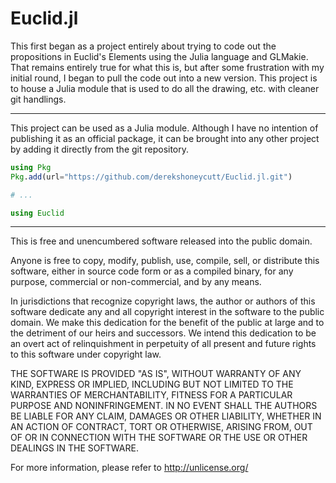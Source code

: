 # Euclid.jl

This first began as a project entirely about trying to code out the propositions in Euclid's Elements using the Julia language and GLMakie. That remains entirely true for what this is, but after some frustration with my initial round, I began to pull the code out into a new version. This project is to house a Julia module that is used to do all the drawing, etc. with cleaner git handlings.

---

This project can be used as a Julia module. Although I have no intention of publishing it as an official package, it can be brought into any other project by adding it directly from the git repository.

```julia
using Pkg
Pkg.add(url="https://github.com/derekshoneycutt/Euclid.jl.git")

# ...

using Euclid
```

---

This is free and unencumbered software released into the public domain.

Anyone is free to copy, modify, publish, use, compile, sell, or
distribute this software, either in source code form or as a compiled
binary, for any purpose, commercial or non-commercial, and by any
means.

In jurisdictions that recognize copyright laws, the author or authors
of this software dedicate any and all copyright interest in the
software to the public domain. We make this dedication for the benefit
of the public at large and to the detriment of our heirs and
successors. We intend this dedication to be an overt act of
relinquishment in perpetuity of all present and future rights to this
software under copyright law.

THE SOFTWARE IS PROVIDED "AS IS", WITHOUT WARRANTY OF ANY KIND,
EXPRESS OR IMPLIED, INCLUDING BUT NOT LIMITED TO THE WARRANTIES OF
MERCHANTABILITY, FITNESS FOR A PARTICULAR PURPOSE AND NONINFRINGEMENT.
IN NO EVENT SHALL THE AUTHORS BE LIABLE FOR ANY CLAIM, DAMAGES OR
OTHER LIABILITY, WHETHER IN AN ACTION OF CONTRACT, TORT OR OTHERWISE,
ARISING FROM, OUT OF OR IN CONNECTION WITH THE SOFTWARE OR THE USE OR
OTHER DEALINGS IN THE SOFTWARE.

For more information, please refer to <http://unlicense.org/>

